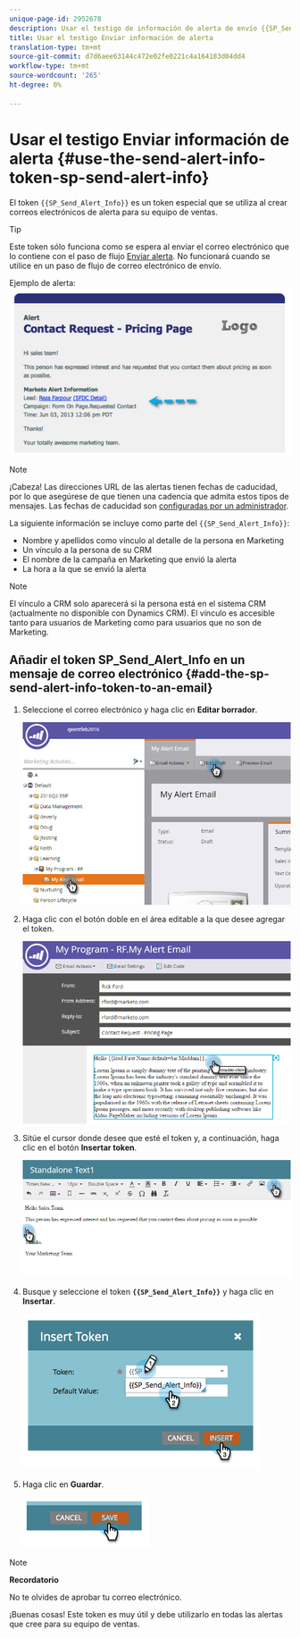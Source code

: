 ```yaml
---
unique-page-id: 2952678
description: Usar el testigo de información de alerta de envío {{SP_Send_Alert_Info}} - Documentos de marketing - Documentación del producto
title: Usar el testigo Enviar información de alerta
translation-type: tm+mt
source-git-commit: d7d6aee63144c472e02fe0221c4a164183d04dd4
workflow-type: tm+mt
source-wordcount: '265'
ht-degree: 0%

---
```



# Usar el testigo Enviar información de alerta {#use-the-send-alert-info-token-sp-send-alert-info}

El token `{{SP_Send_Alert_Info}}` es un token especial que se utiliza al crear correos electrónicos de alerta para su equipo de ventas.

>[!TIP]
>
>Este token sólo funciona como se espera al enviar el correo electrónico que lo contiene con el paso de flujo [Enviar alerta](../../../../product-docs/core-marketo-concepts/smart-campaigns/flow-actions/send-alert.md). No funcionará cuando se utilice en un paso de flujo de correo electrónico de envío.

Ejemplo de alerta:   ![](assets/image2014-9-25-15-3a17-3a58.png)

>[!NOTE]
>
>¡Cabeza! Las direcciones URL de las alertas tienen fechas de caducidad, por lo que asegúrese de que tienen una cadencia que admita estos tipos de mensajes. Las fechas de caducidad son [configuradas por un administrador](../../../../product-docs/administration/settings/edit-link-expiration-in-reports-and-alerts.md).

La siguiente información se incluye como parte del `{{SP_Send_Alert_Info}}`:

* Nombre y apellidos como vínculo al detalle de la persona en Marketing
* Un vínculo a la persona de su CRM
* El nombre de la campaña en Marketing que envió la alerta
* La hora a la que se envió la alerta

>[!NOTE]
>
>El vínculo a CRM solo aparecerá si la persona está en el sistema CRM (actualmente no disponible con Dynamics CRM). El vínculo es accesible tanto para usuarios de Marketing como para usuarios que no son de Marketing.

## Añadir el token SP_Send_Alert_Info en un mensaje de correo electrónico {#add-the-sp-send-alert-info-token-to-an-email}

1. Seleccione el correo electrónico y haga clic en **Editar borrador**.

   ![](assets/one-3.png)

1. Haga clic con el botón doble en el área editable a la que desee agregar el token.

   ![](assets/two-3.png)

1. Sitúe el cursor donde desee que esté el token y, a continuación, haga clic en el botón **Insertar token**.

   ![](assets/three-3.png)

1. Busque y seleccione el token **`{{SP_Send_Alert_Info}}`** y haga clic en **Insertar**.

   ![](assets/image2014-9-25-15-3a19-3a11.png)

1. Haga clic en **Guardar**.

   ![](assets/image2014-9-25-15-3a19-3a24.png)

>[!NOTE]
>
>**Recordatorio**
>
>No te olvides de aprobar tu correo electrónico.

¡Buenas cosas! Este token es muy útil y debe utilizarlo en todas las alertas que cree para su equipo de ventas.